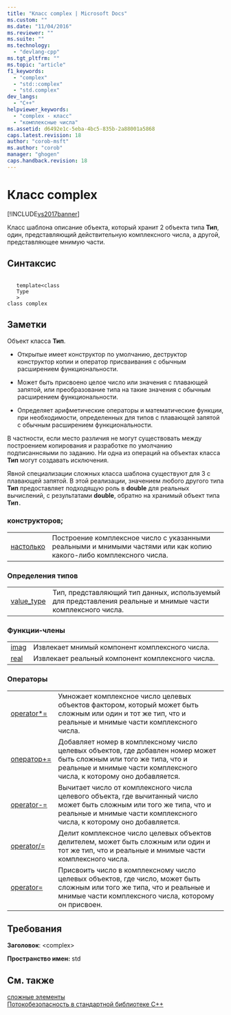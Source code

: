 ```yaml
---
title: "Класс complex | Microsoft Docs"
ms.custom: ""
ms.date: "11/04/2016"
ms.reviewer: ""
ms.suite: ""
ms.technology: 
  - "devlang-cpp"
ms.tgt_pltfrm: ""
ms.topic: "article"
f1_keywords: 
  - "complex"
  - "std::complex"
  - "std.complex"
dev_langs: 
  - "C++"
helpviewer_keywords: 
  - "complex - класс"
  - "комплексные числа"
ms.assetid: d6492e1c-5eba-4bc5-835b-2a88001a5868
caps.latest.revision: 18
author: "corob-msft"
ms.author: "corob"
manager: "ghogen"
caps.handback.revision: 18
---
```

# Класс complex
[!INCLUDE[vs2017banner](../assembler/inline/includes/vs2017banner.md)]

Класс шаблона описание объекта, который хранит 2 объекта типа **Тип**, один, представляющий действительную комплексного числа, а другой, представляющее мнимую части.  
  
## Синтаксис  
  
```  
  
   template<class   
   Type  
   >  
class complex  
```  
  
## Заметки  
 Объект класса **Тип**.  
  
-   Открытые имеет конструктор по умолчанию, деструктор конструктор копии и оператор присваивания с обычным расширением функциональности.  
  
-   Может быть присвоено целое число или значения с плавающей запятой, или преобразование типа на такие значения с обычным расширением функциональности.  
  
-   Определяет арифметические операторы и математические функции, при необходимости, определенных для типов с плавающей запятой с обычным расширением функциональности.  
  
 В частности, если место различия не могут существовать между построением копирования и разработке по умолчанию подписаннсяыми по заданию.  Ни одна из операций на объектах класса **Тип** могут создавать исключения.  
  
 Явной специализации сложных класса шаблона существуют для 3 с плавающей запятой.  В этой реализации, значением любого другого типа **Тип** предоставляет подходящую роль в **double** для реальных вычислений, с результатами **double**, обратно на хранимый объект типа **Тип**`.`  
  
### конструкторов;  
  
|||  
|-|-|  
|[настолько](../Topic/complex::complex.md)|Построение комплексное число с указанными реальными и мнимыми частями или как копию какого\-либо комплексного числа.|  
  
### Определения типов  
  
|||  
|-|-|  
|[value\_type](../Topic/complex::value_type.md)|Тип, представляющий тип данных, используемый для представления реальные и мнимые части комплексного числа.|  
  
### Функции\-члены  
  
|||  
|-|-|  
|[imag](../Topic/complex::imag.md)|Извлекает мнимый компонент комплексного числа.|  
|[real](../Topic/complex::real.md)|Извлекает реальный компонент комплексного числа.|  
  
### Операторы  
  
|||  
|-|-|  
|[operator\*\=](../Topic/complex::operator*=.md)|Умножает комплексное число целевых объектов фактором, который может быть сложным или один и тот же тип, что и реальные и мнимые части комплексного числа.|  
|[оператор\+\=](../Topic/complex::operator+=.md)|Добавляет номер в комплексному число целевых объектов, где добавлен номер может быть сложным или того же типа, что и реальные и мнимые части комплексного числа, к которому оно добавляется.|  
|[operator\-\=](../Topic/complex::operator-=1.md)|Вычитает число от комплексного числа целевого объекта, где вычитанный число может быть сложным или того же типа, что и реальные и мнимые части комплексного числа, к которому оно добавляется.|  
|[operator\/\=](../Topic/complex::operator-=2.md)|Делит комплексное число целевых объектов делителем, может быть сложным или один и тот же тип, что и реальные и мнимые части комплексного числа.|  
|[operator\=](../Topic/complex::operator=.md)|Присвоить число в комплексному число целевых объектов, где число, может быть сложным или того же типа, что и реальные и мнимые части комплексного числа, которому он присвоен.|  
  
## Требования  
 **Заголовок**: \<complex\>  
  
 **Пространство имен:** std  
  
## См. также  
 [сложные элементы](http://msdn.microsoft.com/ru-ru/d5c4466c-43a0-4817-aca1-9a5d492dae28)   
 [Потокобезопасность в стандартной библиотеке C\+\+](../standard-library/thread-safety-in-the-cpp-standard-library.md)